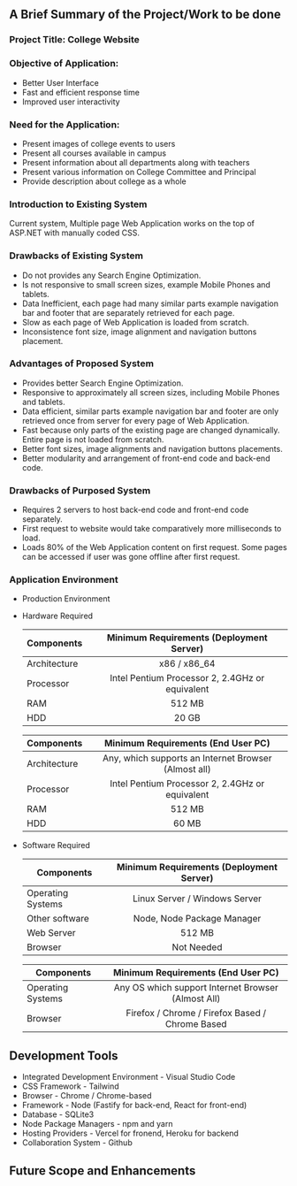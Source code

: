 ## A Brief Summary of the Project/Work to be done



### Project Title: College Website

### Objective of Application:

- Better User Interface
- Fast and efficient response time
- Improved user interactivity

### Need for the Application:

- Present images of college events to users
- Present all courses available in campus
- Present information about all departments along with teachers
- Present various information on College Committee and Principal
- Provide description about college as a whole

### Introduction to Existing System

Current system, Multiple page Web Application works on the top of ASP.NET with manually coded CSS. 

### Drawbacks of Existing System

- Do not provides any Search Engine Optimization.
- Is not responsive to small screen sizes, example Mobile Phones and tablets.
- Data Inefficient, each page had many similar parts example navigation bar and footer that are separately retrieved for each page.
- Slow as each page of Web Application is loaded from scratch.
- Inconsistence font size, image alignment and navigation buttons placement.

### Advantages of Proposed System

- Provides better Search Engine Optimization.
- Responsive to approximately all screen sizes, including Mobile Phones and tablets.
- Data efficient, similar parts example navigation bar and footer are only retrieved once from server for every page of Web Application.
- Fast because only parts of the existing page are changed dynamically. Entire page is not loaded from scratch.
- Better font sizes, image alignments and navigation buttons placements.
- Better modularity and arrangement of front-end code and back-end code.

### Drawbacks of Purposed System

- Requires 2 servers to host back-end code and front-end code separately.
- First request to website would take comparatively more milliseconds to load.
- Loads 80% of the Web Application content on first request. Some pages can be accessed if user was gone offline after first request.

### Application Environment

- Production Environment

- Hardware Required

  | Components   |    Minimum Requirements (Deployment Server)     |
  | ------------ | :---------------------------------------------: |
  | Architecture |                  x86 / x86_64                   |
  | Processor    | Intel Pentium Processor 2, 2.4GHz or equivalent |
  | RAM          |                     512 MB                      |
  | HDD          |                      20 GB                      |

  | Components   |          Minimum Requirements (End User PC)          |
  | ------------ | :--------------------------------------------------: |
  | Architecture | Any, which supports an Internet Browser (Almost all) |
  | Processor    |   Intel Pentium Processor 2, 2.4GHz or equivalent    |
  | RAM          |                        512 MB                        |
  | HDD          |                        60 MB                         |

- Software Required

  | Components        | Minimum Requirements (Deployment Server) |
  | ----------------- | :--------------------------------------: |
  | Operating Systems |      Linux Server / Windows Server       |
  | Other software    |        Node, Node Package Manager        |
  | Web Server        |                  512 MB                  |
  | Browser           |                Not Needed                |

  | Components        |         Minimum Requirements (End User PC)         |
  | ----------------- | :------------------------------------------------: |
  | Operating Systems | Any OS which support Internet Browser (Almost All) |
  | Browser           |  Firefox / Chrome / Firefox Based / Chrome Based   |

## Development Tools

- Integrated Development Environment - Visual Studio Code
- CSS Framework - Tailwind
- Browser - Chrome / Chrome-based 
- Framework - Node (Fastify for back-end, React for front-end)
- Database - SQLite3
- Node Package Managers - npm and yarn
- Hosting Providers - Vercel for fronend, Heroku for backend
- Collaboration System - Github

## Future Scope and Enhancements



